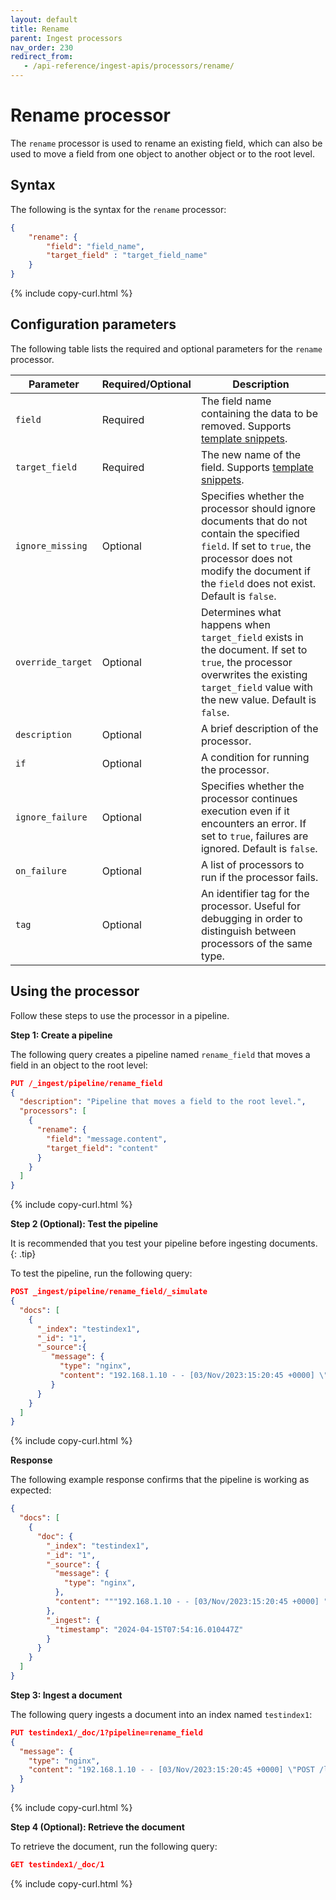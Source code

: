 ```yaml
---
layout: default
title: Rename
parent: Ingest processors
nav_order: 230
redirect_from:
   - /api-reference/ingest-apis/processors/rename/
---
```


# Rename processor

The `rename` processor is used to rename an existing field, which can also be used to move a field from one object to another object or to the root level.

## Syntax

The following is the syntax for the `rename` processor: 

```json
{
    "rename": {
        "field": "field_name",
        "target_field" : "target_field_name"
    }
}
```
{% include copy-curl.html %}

## Configuration parameters

The following table lists the required and optional parameters for the `rename` processor.

| Parameter  | Required/Optional  | Description  |
|---|---|---|
`field`  | Required  | The field name containing the data to be removed. Supports [template snippets]({{site.url}}{{site.baseurl}}/ingest-pipelines/create-ingest/#template-snippets). |
`target_field`  | Required  | The new name of the field. Supports [template snippets]({{site.url}}{{site.baseurl}}/ingest-pipelines/create-ingest/#template-snippets). |
`ignore_missing`  | Optional  | Specifies whether the processor should ignore documents that do not contain the specified `field`. If set to `true`, the processor does not modify the document if the `field` does not exist. Default is `false`. |
`override_target`  | Optional  | Determines what happens when `target_field` exists in the document. If set to `true`, the processor overwrites the existing `target_field` value with the new value. Default is `false`. |
`description`  | Optional  | A brief description of the processor.  |
`if` | Optional | A condition for running the processor. |
`ignore_failure` | Optional | Specifies whether the processor continues execution even if it encounters an error. If set to `true`, failures are ignored. Default is `false`. |
`on_failure` | Optional | A list of processors to run if the processor fails. |
`tag` | Optional | An identifier tag for the processor. Useful for debugging in order to distinguish between processors of the same type. |

## Using the processor

Follow these steps to use the processor in a pipeline.

**Step 1: Create a pipeline** 

The following query creates a pipeline named `rename_field` that moves a field in an object to the root level: 

```json
PUT /_ingest/pipeline/rename_field
{
  "description": "Pipeline that moves a field to the root level.",
  "processors": [
    {
      "rename": {
        "field": "message.content",
        "target_field": "content"
      }
    }
  ]
}
```
{% include copy-curl.html %}

**Step 2 (Optional): Test the pipeline**

It is recommended that you test your pipeline before ingesting documents.
{: .tip}

To test the pipeline, run the following query:

```json
POST _ingest/pipeline/rename_field/_simulate
{
  "docs": [
    {
      "_index": "testindex1",
      "_id": "1",
      "_source":{
         "message": {
           "type": "nginx",
           "content": "192.168.1.10 - - [03/Nov/2023:15:20:45 +0000] \"POST /login HTTP/1.1\" 200 3456"
         }
      }
    }
  ]
}
```
{% include copy-curl.html %}

**Response**

The following example response confirms that the pipeline is working as expected:

```json
{
  "docs": [
    {
      "doc": {
        "_index": "testindex1",
        "_id": "1",
        "_source": {
          "message": {
            "type": "nginx",
          },
          "content": """192.168.1.10 - - [03/Nov/2023:15:20:45 +0000] "POST /login HTTP/1.1" 200 3456"""
        },
        "_ingest": {
          "timestamp": "2024-04-15T07:54:16.010447Z"
        }
      }
    }
  ]
}
```

**Step 3: Ingest a document**

The following query ingests a document into an index named `testindex1`:

```json
PUT testindex1/_doc/1?pipeline=rename_field
{
  "message": {
    "type": "nginx",
    "content": "192.168.1.10 - - [03/Nov/2023:15:20:45 +0000] \"POST /login HTTP/1.1\" 200 3456"
  }
}
```
{% include copy-curl.html %}

**Step 4 (Optional): Retrieve the document**

To retrieve the document, run the following query:

```json
GET testindex1/_doc/1
```
{% include copy-curl.html %}
